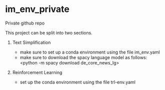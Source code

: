 # im_env_private
Private github repo

This project can be split into two sections.


1) Text Simplification
     - make sure to set up a conda environment using the file im_env.yaml
     - make sure to download the spacy language model as follows: <python -m spacy download de_core_news_lg>

2) Reinforcement Learning
     - set up the conda environment using the file trl-env.yaml
